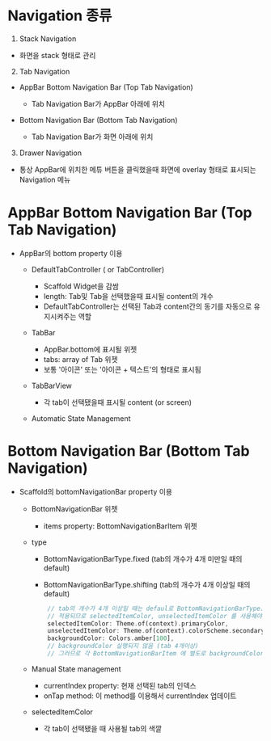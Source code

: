 # Navigation 종류

1. Stack Navigation

- 화면을 stack 형태로 관리

2. Tab Navigation

- AppBar Bottom Navigation Bar (Top Tab Navigation)

  - Tab Navigation Bar가 AppBar 아래에 위치

- Bottom Navigation Bar (Bottom Tab Navigation)
  - Tab Navigation Bar가 화면 아래에 위치

3. Drawer Navigation

- 통상 AppBar에 위치한 메튜 버튼을 클릭했을때 화면에 overlay 형태로 표시되는 Navigation 메뉴

# AppBar Bottom Navigation Bar (Top Tab Navigation)

- AppBar의 bottom property 이용

  - DefaultTabController ( or TabController)

    - Scaffold Widget을 감쌈
    - length: Tab및 Tab을 선택했을때 표시될 content의 개수
    - DefaultTabController는 선택된 Tab과 content간의 동기를 자동으로 유지시켜주는 역할

  - TabBar

    - AppBar.bottom에 표시될 위젯
    - tabs: array of Tab 위젯
    - 보통 '아이콘' 또는 '아이콘 + 텍스트'의 형태로 표시됨

  - TabBarView

    - 각 tab이 선택됐을때 표시될 content (or screen)

  - Automatic State Management

# Bottom Navigation Bar (Bottom Tab Navigation)

- Scaffold의 bottomNavigationBar property 이용

  - BottomNavigationBar 위젯

    - items property: BottomNavigationBarItem 위젯

  - type

    - BottomNavigationBarType.fixed (tab의 개수가 4개 미만일 때의 default)
    - BottomNavigationBarType.shifting (tab의 개수가 4개 이상일 때의 default)

      ```dart
       // tab의 개수가 4개 이상일 때는 defaul로 BottomNavigationBarType.shifting가
       // 적용되므로 selectedItemColor, unselectedItemColor 를 사용해야 tab을 눈으로 볼수 있음
       selectedItemColor: Theme.of(context).primaryColor,
       unselectedItemColor: Theme.of(context).colorScheme.secondary,
       backgroundColor: Colors.amber[100],
       // backgroundColor 실행되지 않음 (tab 4개이상)
       // 그러므로 각 BottomNavigationBarItem 에 별도로 backgroundColor를 지정해야함
      ```

  - Manual State management
    - currentIndex property: 현재 선택된 tab의 인덱스
    - onTap method: 이 method를 이용해서 currentIndex 업데이트
  - selectedItemColor
    - 각 tab이 선택됐을 때 사용될 tab의 색깔
